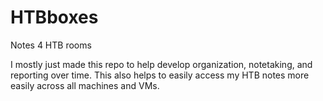 # HTBboxes

Notes 4 HTB rooms

I mostly just made this repo to help develop organization, notetaking, and reporting over time.
This also helps to easily access my HTB notes more easily across all machines and VMs.
